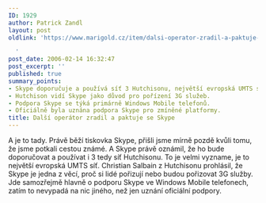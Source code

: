 ```yaml
---
ID: 1929
author: Patrick Zandl
layout: post
oldlink: 'https://www.marigold.cz/item/dalsi-operator-zradil-a-paktuje-se-skype

  '
post_date: 2006-02-14 16:32:47
post_excerpt: ''
published: true
summary_points:
- Skype doporučuje a používá síť 3 Hutchisonu, největší evropská UMTS síť.
- Hutchison vidí Skype jako důvod pro pořízení 3G služeb.
- Podpora Skype se týká primárně Windows Mobile telefonů.
- Oficiálně byla uznána podpora Skype pro zmíněné platformy.
title: Další operátor zradil a paktuje se Skype
---
```


<p>A je to tady. Právě běží tiskovka Skype, přišli jsme mírně pozdě kvůli tomu, že jsme potkali cestou známé. A Skype právě oznámil, že ho bude doporučovat a používat i 3 tedy síť Hutchisonu. To je velmi vyzname, je to největší evropská UMTS síť. Christian Salbain z Hutchisonu prohlásil, že Skype je jedna z věcí, proč si lidé pořizují nebo budou pořizovat 3G služby.
Jde samozřejmě hlavně o podporu Skype ve Windows Mobile telefonech, zatím to nevypadá na nic jiného, než jen uznání oficiální podpory.
</p>